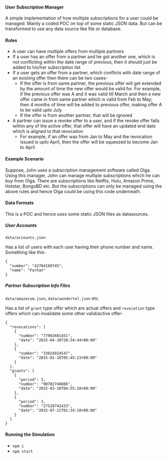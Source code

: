 #### User Subscription Manager

A simple implementation of how multiple subscriptions for a user could be managed. Mainly a coded POC on top of some static JSON data. But can be transformed to use any data source like file or database.

#### Rules

- A user can have multiple offers from multiple partners
- If a user has an offer from a partner and he got another one, which is not conflicting within the date range of previous, then it should just be added to his/her subscription list
- If a user gets an offer from a partner, which conflicts with date range of an existing offer then there can be two cases-
    - If the offer is from same partner, the previous offer will get extended by the amount of time the new offer would be valid for. For example, if the previous offer was A and it was valid till March and then a new offer came in from same partner which is valid from Feb to May; then 4 months of time will be added to previous offer, making offer A to be valid upto July
    - If the offer is from another partner, that will be ignored
- A partner can issue a revoke offer to a user, and if the revoke offer falls within any of the active offer, that offer will have an updated end date which is aligned to that revocation
    - For example, if an offer was from Jan to May and the revocation issued is upto April, then the offer will be squeezed to become Jan to April


#### Example Scenario

Suppose, John uses a subscription management software called Olga. Using this manager, John can manage multiple subscriptions which he can buy from Olga. There are subscriptions like Netflix, Hulu, Amazon Prime, Hotstar, BongoBD etc. But the subscriptions can only be managed using the above rules and hence Olga could be using this code underneath.

#### Data Formats

This is a POC and hence uses some static JSON files as datasources.

##### User Accounts

`data/accounts.json`

Has a list of users with each user having their phone number and name. Something like this-

```
{
  "number": "42704109745",
  "name": "Farhan"
}
```

##### Partner Subscription Info Files

`data/amazecom.json`, `data/wondertel.json` etc.

Has a list of `grant` type offer which are actual offers and `revocation` type offers which can invalidate some other valid/active offer-

```
{
  "revocations": [
    {
      "number": "77902601451",
      "date": "2015-04-30T20:34:44+00:00"
    },
    {
      "number": "33024924547",
      "date": "2015-01-18T05:45:23+00:00"
    }
  ],
  "grants": [
    {
      "period": 3,
      "number": "90702746086",
      "date": "2015-03-10T04:55:10+00:00"
    },
    {
      "period": 3,
      "number": "27528742433",
      "date": "2015-07-21T01:34:10+00:00"
    }
  ]
}
```

#### Running the Simulation

- `npm i`
- `npm start`
